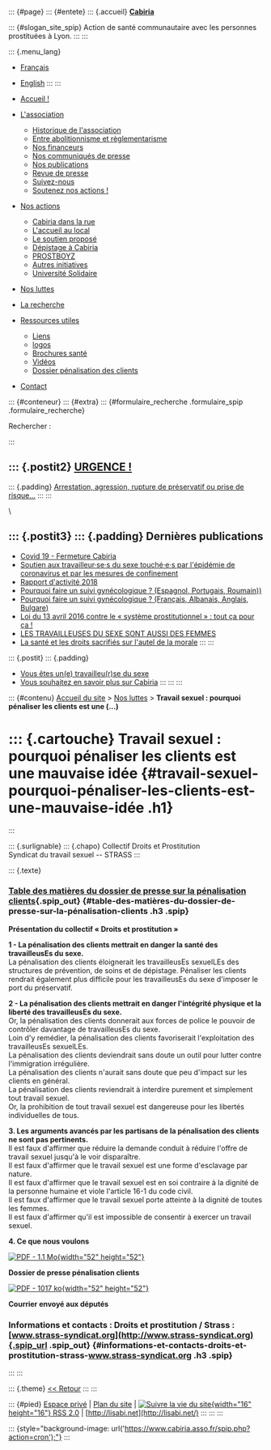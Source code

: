 ::: {#page}
::: {#entete}
::: {.accueil}
**[Cabiria](http://cabiria.asso.fr/ "Accueil du site")**

::: {#slogan_site_spip}
Action de santé communautaire avec les personnes prostituées à Lyon.
:::
:::

::: {.menu_lang}
-   [Français](http://www.cabiria.asso.fr/index.php)
-   [English](http://www.cabiria.asso.fr/english)
:::
:::

-   [Accueil !](http://cabiria.asso.fr/ "Cabiria")
-   [L'association](http://www.cabiria.asso.fr/l-association)
    -   [Historique de
        l'association](http://www.cabiria.asso.fr/article/historique-de-l-association)
    -   [Entre abolitionnisme et
        règlementarisme](http://www.cabiria.asso.fr/article/entre-abolitionnisme-et)
    -   [Nos financeurs](http://www.cabiria.asso.fr/Nos-financeurs)
    -   [Nos communiqués de
        presse](http://www.cabiria.asso.fr/nos-communiques-de-presse)
    -   [Nos publications](http://www.cabiria.asso.fr/nos-publications)
    -   [Revue de presse](http://www.cabiria.asso.fr/revue-de-presse)
    -   [Suivez-nous](http://www.cabiria.asso.fr/Suivez-nous)
    -   [Soutenez nos actions
        !](http://www.cabiria.asso.fr/Soutenez-nous)
-   [Nos actions](http://www.cabiria.asso.fr/nos-actions)
    -   [Cabiria dans la
        rue](http://www.cabiria.asso.fr/article/cabiria-dans-la-rue)
    -   [L'accueil au
        local](http://www.cabiria.asso.fr/article/l-accueil-au-local)
    -   [Le soutien
        proposé](http://www.cabiria.asso.fr/article/le-soutien-propose)
    -   [Dépistage à
        Cabiria](http://www.cabiria.asso.fr/Depistage-a-Cabiria)
    -   [PROSTBOYZ](http://www.cabiria.asso.fr/article/prostboyz)
    -   [Autres
        initiatives](http://www.cabiria.asso.fr/article/autres-initiatives)
    -   [Université
        Solidaire](http://www.cabiria.asso.fr/universite-solidaire)
-   [Nos luttes](http://www.cabiria.asso.fr/nos-luttes)
-   [La recherche](http://www.cabiria.asso.fr/la-recherche)
-   [Ressources utiles](http://www.cabiria.asso.fr/Ressources-utiles)
    -   [Liens](http://www.cabiria.asso.fr/Liens)
    -   [logos](http://www.cabiria.asso.fr/logos)
    -   [Brochures santé](http://www.cabiria.asso.fr/Brochures-sante)
    -   [Vidéos](http://www.cabiria.asso.fr/Videos)
    -   [Dossier pénalisation des
        clients](http://www.cabiria.asso.fr/Dossier-penalisation-des-clients)
-   [Contact](http://www.cabiria.asso.fr/contact)

::: {#conteneur}
::: {#extra}
::: {#formulaire_recherche .formulaire_spip .formulaire_recherche}
<div>

Rechercher :

</div>
:::

::: {.postit2}
[URGENCE !](http://www.cabiria.asso.fr/spip.php?article73)
----------------------------------------------------------

::: {.padding}
[Arrestation, agression, rupture de préservatif ou prise de
risque\...](http://www.cabiria.asso.fr/spip.php?article73)
:::
:::

\

::: {.postit3}
::: {.padding}
Dernières publications
----------------------

-   [Covid 19 - Fermeture
    Cabiria](http://www.cabiria.asso.fr/article/contacter-cabiria)
-   [Soutien aux travailleur·se·s du sexe touché·e·s par l'épidémie de
    coronavirus et par les mesures de
    confinement](http://www.cabiria.asso.fr/Covid19-soutien)
-   [Rapport d'activité
    2018](http://www.cabiria.asso.fr/Rapport-d-activite-2018)
-   [Pourquoi faire un suivi gynécologique ? (Espagnol, Portugais,
    Roumain))](http://www.cabiria.asso.fr/Pourquoi-faire-un-suivi)
-   [Pourquoi faire un suivi gynécologique ? (Français, Albanais,
    Anglais, Bulgare)](http://www.cabiria.asso.fr/Nouvel-article)
-   [Loi du 13 avril 2016 contre le « système prostitutionnel » : tout
    ça pour
    ça !](http://www.cabiria.asso.fr/Loi-du-13-avril-2016-contre-le)
-   [LES TRAVAILLEUSES DU SEXE SONT AUSSI DES
    FEMMES](http://www.cabiria.asso.fr/LES-TRAVAILLEUSES-DU-SEXE-SONT,292)
-   [La santé et les droits sacrifiés sur l'autel de la
    morale](http://www.cabiria.asso.fr/La-sante-et-les-droits-sacrifies)
:::
:::

::: {.postit}
::: {.padding}
-   [Vous êtes un(e) travailleu(r)se du
    sexe](http://www.cabiria.asso.fr/mot/vous-etes-un-e-travailleu-r-se-du)
-   [Vous souhaitez en savoir plus sur
    Cabiria](http://www.cabiria.asso.fr/mot/vous-souhaitez-en-savoir-plus-sur)
:::
:::
:::

::: {#contenu}
[Accueil du site](http://cabiria.asso.fr/) \> [Nos
luttes](http://www.cabiria.asso.fr/nos-luttes) \> **Travail sexuel :
pourquoi pénaliser les clients est une (\...)**

::: {.cartouche}
Travail sexuel : pourquoi pénaliser les clients est une mauvaise idée {#travail-sexuel-pourquoi-pénaliser-les-clients-est-une-mauvaise-idée .h1}
=====================================================================
:::

::: {.surlignable}
::: {.chapo}
Collectif Droits et Prostitution\
Syndicat du travail sexuel -- STRASS
:::

::: {.texte}
### [Table des matières du dossier de presse sur la pénalisation clients](http://cabiria.asso.fr/IMG/pdf/dossier_de_presse_penalisation_clients.pdf){.spip_out} {#table-des-matières-du-dossier-de-presse-sur-la-pénalisation-clients .h3 .spip}

**Présentation du collectif « Droits et prostitution »**

**1 - La pénalisation des clients mettrait en danger la santé des
travailleusEs du sexe.**\
La pénalisation des clients éloignerait les travailleusEs sexuelLEs des
structures de prévention, de soins et de dépistage. Pénaliser les
clients rendrait également plus difficile pour les travailleusEs du sexe
d'imposer le port du préservatif.

**2 - La pénalisation des clients mettrait en danger l'intégrité
physique et la liberté des travailleusEs du sexe.**\
Or, la pénalisation des clients donnerait aux forces de police le
pouvoir de contrôler davantage de travailleusEs du sexe.\
Loin d'y remédier, la pénalisation des clients favoriserait
l'exploitation des travailleusEs sexuelLEs.\
La pénalisation des clients deviendrait sans doute un outil pour lutter
contre l'immigration irrégulière.\
La pénalisation des clients n'aurait sans doute que peu d'impact sur les
clients en général.\
La pénalisation des clients reviendrait à interdire purement et
simplement tout travail sexuel.\
Or, la prohibition de tout travail sexuel est dangereuse pour les
libertés individuelles de tous.

**3. Les arguments avancés par les partisans de la pénalisation des
clients ne sont pas pertinents.**\
Il est faux d'affirmer que réduire la demande conduit à réduire l'offre
de travail sexuel jusqu'à le voir disparaître.\
Il est faux d'affirmer que le travail sexuel est une forme d'esclavage
par nature.\
Il est faux d'affirmer que le travail sexuel est en soi contraire à la
dignité de la personne humaine et viole l'article 16-1 du code civil.\
Il est faux d'affirmer que le travail sexuel porte atteinte à la dignité
de toutes les femmes.\
Il est faux d'affirmer qu'il est impossible de consentir à exercer un
travail sexuel.

**4. Ce que nous voulons**

[![PDF - 1.1
Mo](http://www.cabiria.asso.fr/local/cache-vignettes/L52xH52/pdf-eb697.png){width="52"
height="52"}](http://www.cabiria.asso.fr/IMG/pdf/dossier_de_presse_penalisation_clients.pdf "PDF - 1.1 Mo")

**Dossier de presse pénalisation clients**

[![PDF - 1017
ko](http://www.cabiria.asso.fr/local/cache-vignettes/L52xH52/pdf-eb697.png){width="52"
height="52"}](http://www.cabiria.asso.fr/IMG/pdf/courrier_resolution_AN.pdf "PDF - 1017 ko")

**Courrier envoyé aux députés**

### Informations et contacts : Droits et prostitution / Strass : [www.strass-syndicat.org](http://www.strass-syndicat.org){.spip_url .spip_out} {#informations-et-contacts-droits-et-prostitution-strass-www.strass-syndicat.org .h3 .spip}
:::
:::

::: {.theme}
[\<\< Retour](http://www.cabiria.asso.fr/nos-luttes)
:::
:::

::: {#pied}
[Espace privé](http://www.cabiria.asso.fr/ecrire/) \| [Plan du
site](http://www.cabiria.asso.fr/spip.php?page=plan) \| [![Suivre la vie
du site](http://www.cabiria.asso.fr/squelettes-dist/feed.png){width="16"
height="16"} RSS 2.0](http://www.cabiria.asso.fr/spip.php?page=backend "Syndiquer tout le site")
\| [http://lisabi.net](http://lisabi.net/)
:::
:::
:::

::: {style="background-image: url('https://www.cabiria.asso.fr/spip.php?action=cron');"}
:::
